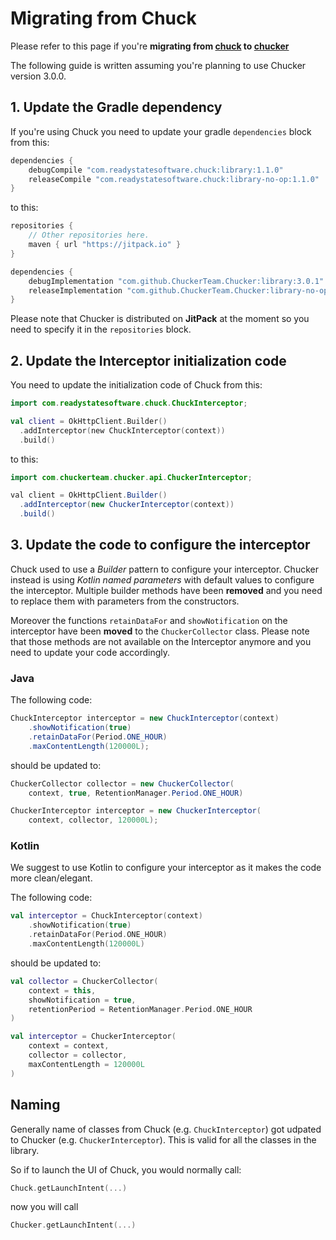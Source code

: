# Migrating from Chuck

Please refer to this page if you're **migrating from [chuck](https://github.com/jgilfelt/chuck) to [chucker](https://github.com/ChuckerTeam/chucker)**

The following guide is written assuming you're planning to use Chucker version 3.0.0.

## 1. Update the Gradle dependency

If you're using Chuck you need to update your gradle `dependencies` block from this:

```groovy
dependencies {
    debugCompile "com.readystatesoftware.chuck:library:1.1.0"
    releaseCompile "com.readystatesoftware.chuck:library-no-op:1.1.0"
}
```

to this:

```groovy
repositories {
    // Other repositories here.
    maven { url "https://jitpack.io" }
}

dependencies {
    debugImplementation "com.github.ChuckerTeam.Chucker:library:3.0.1"
    releaseImplementation "com.github.ChuckerTeam.Chucker:library-no-op:3.0.1"
}
```

Please note that Chucker is distributed on **JitPack** at the moment so you need to specify it in the `repositories` block.

## 2. Update the Interceptor initialization code

You need to update the initialization code of Chuck from this:

```kotlin
import com.readystatesoftware.chuck.ChuckInterceptor;

val client = OkHttpClient.Builder()
  .addInterceptor(new ChuckInterceptor(context))
  .build()
```

to this:

```java 
import com.chuckerteam.chucker.api.ChuckerInterceptor;

val client = OkHttpClient.Builder()
  .addInterceptor(new ChuckerInterceptor(context))
  .build()
```

## 3. Update the code to configure the interceptor

Chuck used to use a _Builder_ pattern to configure your interceptor. Chucker instead is using _Kotlin named parameters_ with default values to configure the interceptor. Multiple builder methods have been **removed** and you need to replace them with parameters from the constructors.

Moreover the functions `retainDataFor` and `showNotification` on the interceptor have been **moved** to the `ChuckerCollector` class. Please note that those methods are not available on the Interceptor anymore and you need to update your code accordingly.

### Java

The following code:

```java
ChuckInterceptor interceptor = new ChuckInterceptor(context)
    .showNotification(true)
    .retainDataFor(Period.ONE_HOUR)
    .maxContentLength(120000L);
```

should be updated to:

```java
ChuckerCollector collector = new ChuckerCollector(
    context, true, RetentionManager.Period.ONE_HOUR)

ChuckerInterceptor interceptor = new ChuckerInterceptor(
    context, collector, 120000L);
```

### Kotlin

We suggest to use Kotlin to configure your interceptor as it makes the code more clean/elegant.

The following code:

```kotlin
val interceptor = ChuckInterceptor(context)
    .showNotification(true)
    .retainDataFor(Period.ONE_HOUR)
    .maxContentLength(120000L)
```

should be updated to:

```kotlin
val collector = ChuckerCollector(
    context = this,
    showNotification = true,
    retentionPeriod = RetentionManager.Period.ONE_HOUR
)

val interceptor = ChuckerInterceptor(
    context = context,
    collector = collector,
    maxContentLength = 120000L
)
```

## Naming

Generally name of classes from Chuck (e.g. `ChuckInterceptor`) got udpated to Chucker (e.g. `ChuckerInterceptor`). This is valid for all the classes in the library.

So if to launch the UI of Chuck, you would normally call:

```kotlin
Chuck.getLaunchIntent(...)
```

now you will call

```kotlin
Chucker.getLaunchIntent(...)
```
